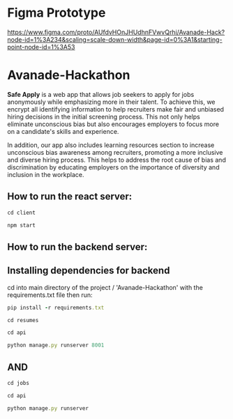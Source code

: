 # Figma Prototype

https://www.figma.com/proto/AUfdvHOnJHUdhnFVwvQrhi/Avanade-Hack?node-id=1%3A234&scaling=scale-down-width&page-id=0%3A1&starting-point-node-id=1%3A53
# Avanade-Hackathon

**Safe Apply** is a web app that allows job seekers to apply for jobs anonymously while emphasizing more in their talent. To achieve this, we encrypt all identifying information to help recruiters make fair and unbiased hiring decisions in the initial screening process. This not only helps eliminate unconscious bias but also encourages employers to focus more on a candidate's skills and experience.

In addition, our app also includes learning resources section to increase unconscious bias awareness among recruiters, promoting a more inclusive and diverse hiring process. This helps to address the root cause of bias and discrimination by educating employers on the importance of diversity and inclusion in the workplace.

## How to run the react server:

```ruby
cd client
```

```ruby
npm start
```

## How to run the backend server:

## Installing dependencies for backend 

cd into main directory of the project / 'Avanade-Hackathon' with the requirements.txt file then run: 

```ruby 
pip install -r requirements.txt
```

```ruby
cd resumes 
```

```ruby
cd api 
```

```ruby
python manage.py runserver 8001 
```
## AND

```ruby
cd jobs 
```

```ruby
cd api 
```

```ruby
python manage.py runserver 
```


